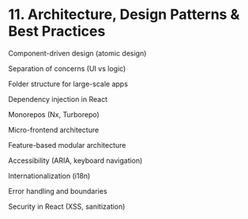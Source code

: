 # 11. Architecture, Design Patterns & Best Practices

Component-driven design (atomic design)

Separation of concerns (UI vs logic)

Folder structure for large-scale apps

Dependency injection in React

Monorepos (Nx, Turborepo)

Micro-frontend architecture

Feature-based modular architecture

Accessibility (ARIA, keyboard navigation)

Internationalization (i18n)

Error handling and boundaries

Security in React (XSS, sanitization)